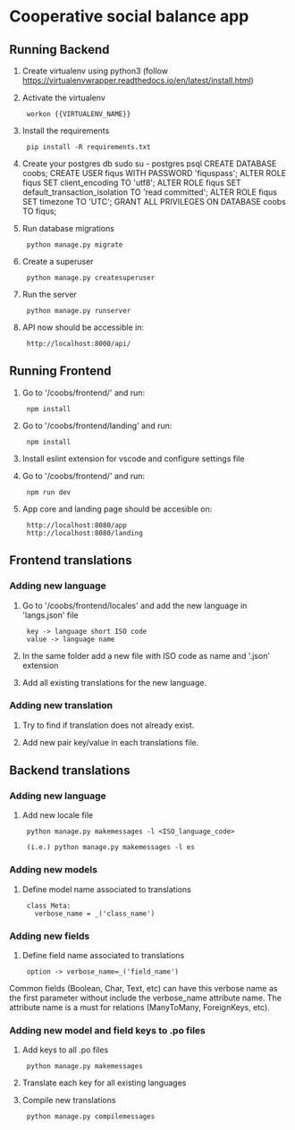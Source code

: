 # Cooperative social balance app 

## Running Backend

1. Create virtualenv using python3 (follow https://virtualenvwrapper.readthedocs.io/en/latest/install.html)


2. Activate the virtualenv

        workon {{VIRTUALENV_NAME}}

3. Install the requirements

        pip install -R requirements.txt

4. Create your postgres db
        sudo su - postgres psql
        CREATE DATABASE coobs;
        CREATE USER fiqus WITH PASSWORD 'fiquspass';
        ALTER ROLE fiqus SET client_encoding TO 'utf8';
        ALTER ROLE fiqus SET default_transaction_isolation TO 'read committed';
        ALTER ROLE fiqus SET timezone TO 'UTC';
        GRANT ALL PRIVILEGES ON DATABASE coobs TO fiqus;

5. Run database migrations

        python manage.py migrate 

6. Create a superuser

        python manage.py createsuperuser

7. Run the server

        python manage.py runserver

8. API now should be accessible in:

        http://localhost:8000/api/

## Running Frontend

1. Go to '/coobs/frontend/' and run:

        npm install

2. Go to '/coobs/frontend/landing' and run:

        npm install

3. Install eslint extension for vscode and configure settings file 


4. Go to '/coobs/frontend/' and run:
        
        npm run dev

5. App core and landing page should be accesible on:

        http://localhost:8080/app
        http://localhost:8080/landing

## Frontend translations

### Adding new language

1. Go to '/coobs/frontend/locales' and add the new language in 'langs.json' file

        key -> language short ISO code
        value -> language name

2. In the same folder add a new file with ISO code as name and '.json' extension

3. Add all existing translations for the new language.

### Adding new translation

1. Try to find if translation does not already exist.

2. Add new pair key/value in each translations file.

## Backend translations

### Adding new language

1. Add new locale file

        python manage.py makemessages -l <ISO_language_code>

        (i.e.) python manage.py makemessages -l es

### Adding new models

1. Define model name associated to translations

        class Meta:
          verbose_name = _('class_name')

### Adding new fields

1. Define field name associated to translations

        option -> verbose_name=_('field_name')

Common fields (Boolean, Char, Text, etc) can have this verbose name as the first parameter without include the verbose_name attribute name. 
The attribute name is a must for relations (ManyToMany, ForeignKeys, etc).

### Adding new model and field keys to .po files

1. Add keys to all .po files

        python manage.py makemessages

2. Translate each key for all existing languages

3. Compile new translations

        python manage.py compilemessages